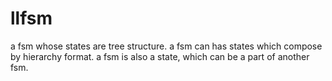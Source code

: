 # llfsm
a fsm whose states are tree structure.
a fsm can has states which compose by hierarchy format.
a fsm is also a state, which can be a part of another fsm.

